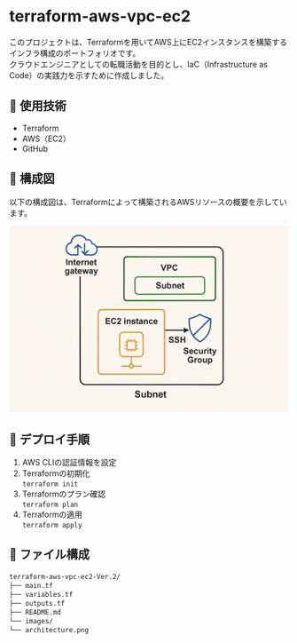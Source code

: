# terraform-aws-vpc-ec2
このプロジェクトは、Terraformを用いてAWS上にEC2インスタンスを構築するインフラ構成のポートフォリオです。  
クラウドエンジニアとしての転職活動を目的とし、IaC（Infrastructure as Code）の実践力を示すために作成しました。

## 🔧 使用技術
- Terraform
- AWS（EC2）
- GitHub

## 📐 構成図

以下の構成図は、Terraformによって構築されるAWSリソースの概要を示しています。

![構成図](images/architecture.png)

## 🚀 デプロイ手順

1. AWS CLIの認証情報を設定
2. Terraformの初期化  
   `terraform init`
3. Terraformのプラン確認  
   `terraform plan`
4. Terraformの適用  
   `terraform apply`

## 📄 ファイル構成
```
terraform-aws-vpc-ec2-Ver.2/
├── main.tf
├── variables.tf
├── outputs.tf
├── README.md
└── images/
└── architecture.png

